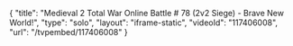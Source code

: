 {
    "title": "Medieval 2 Total War Online Battle # 78 (2v2 Siege) - Brave New World!",
    "type": "solo",
    "layout": "iframe-static",
    "videoId": "117406008",
    "url": "\/tvpembed\/117406008"
}